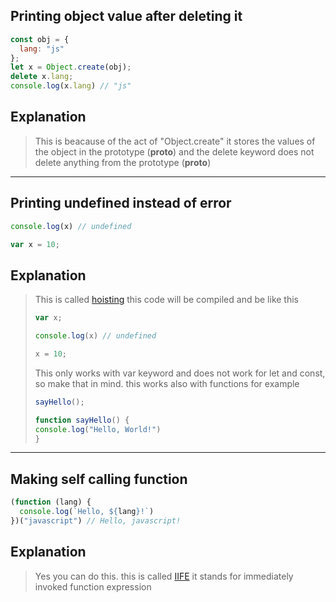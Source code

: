 ## Printing object value after deleting it

```javascript
const obj = {
  lang: "js"
};
let x = Object.create(obj);
delete x.lang;
console.log(x.lang) // "js"
```

## Explanation

> This is beacause of the act of "Object.create" it stores the values of the object in the prototype (__proto__) and the delete keyword does not delete anything from the prototype (__proto__)

---

## Printing undefined instead of error

```javascript
console.log(x) // undefined

var x = 10;
```

## Explanation

> This is called [hoisting](https://developer.mozilla.org/en-US/docs/Glossary/Hoisting) this code will be compiled and be like this 
> ```javascript
> var x;
>
> console.log(x) // undefined
>
> x = 10;
> ```
> This only works with var keyword and does not work for let and const, so make that in mind. this works also with functions for example
> ```javascript
> sayHello();
>
> function sayHello() {
> console.log("Hello, World!")
> }
> ```

---

## Making self calling function

```javascript
(function (lang) {
  console.log(`Hello, ${lang}!`)
})("javascript") // Hello, javascript!
```

## Explanation

> Yes you can do this. this is called [IIFE](https://developer.mozilla.org/en-US/docs/Glossary/IIFE) it stands for immediately invoked function expression
